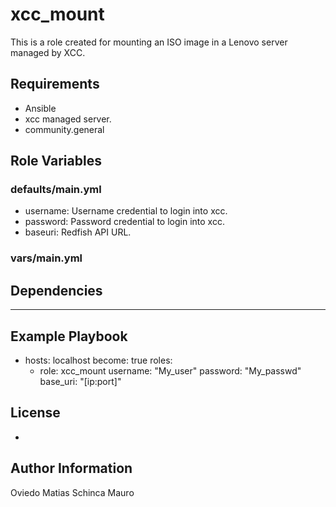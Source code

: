 xcc_mount
=========
 
This is a role created for mounting an ISO image in a Lenovo server managed by XCC.
 
Requirements
------------
 
* Ansible
* xcc managed server.
* community.general
 
Role Variables
--------------
  
### defaults/main.yml
 
* username: Username credential to login into xcc.
* password: Password credential to login into xcc.
* baseuri: Redfish API URL.
 
### vars/main.yml

 
Dependencies
------------
 
---
 
Example Playbook
----------------
 
   - hosts: localhost
     become: true
     roles:
       - role: xcc_mount
         username: "My_user"
         password: "My_passwd"
         base_uri: "[ip:port]"
       
 
License
-------
 
-
 
Author Information
------------------
 
Oviedo Matias
Schinca Mauro
